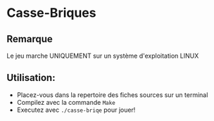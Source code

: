 # Casse-Briques

## Remarque
Le jeu marche UNIQUEMENT sur un système d'exploitation LINUX

## Utilisation:

-   Placez-vous dans la repertoire des fiches sources sur un terminal
-   Compilez avec la commande `Make`
-   Executez avec `./casse-briqe` pour jouer!
    
    
